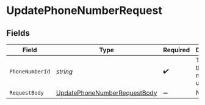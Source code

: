 # UpdatePhoneNumberRequest


## Fields

| Field                                                                                   | Type                                                                                    | Required                                                                                | Description                                                                             |
| --------------------------------------------------------------------------------------- | --------------------------------------------------------------------------------------- | --------------------------------------------------------------------------------------- | --------------------------------------------------------------------------------------- |
| `PhoneNumberId`                                                                         | *string*                                                                                | :heavy_check_mark:                                                                      | The ID of the phone number to update                                                    |
| `RequestBody`                                                                           | [UpdatePhoneNumberRequestBody](../../Models/Operations/UpdatePhoneNumberRequestBody.md) | :heavy_minus_sign:                                                                      | N/A                                                                                     |